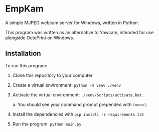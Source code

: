 # EmpKam

A simple MJPEG webcam server for Windows, written in Python. 

This program was written as an alternative to Yawcam, intended for use alongside OctoPrint on Windows.

## Installation

To run this program:

1. Clone this repository to your computer
2. Create a virtual environment: `python -m venv ./venv`
3. Activate the virtual environment: `./venv/Scripts/activate.bat`. 
    
    a. You should see your command prompt prepended with `(venv)`.
4. Install the dependencies with `pip install -r requirements.txt`
5. Run the program: `python main.py`
